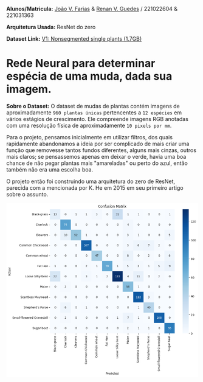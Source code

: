 **Alunos/Matricula:** [João V. Farias](https://github.com/beyondmagic) & [Renan V. Guedes](https://github.com/R-enanVieira) / 221022604 & 221031363

**Arquitetura Usada:** ResNet do zero

**Dataset Link:** [V1: Nonsegmented single plants (1.7GB)](https://vision.eng.au.dk/?download=/data/WeedData/Nonsegmented.zip)

# Rede Neural para determinar espécia de uma muda, dada sua imagem.

**Sobre o Dataset:** O dataset de mudas de plantas contém imagens de aproximadamente `960 plantas únicas` pertencentes a `12 espécies` em vários estágios de crescimento. Ele compreende imagens RGB anotadas com uma resolução física de aproximadamente `10 pixels por mm`.

Para o projeto, pensamos inicialmente em utilizar filtros, dos quais rapidamente abandonamos a ideia por ser complicado de mais criar uma função que removesse tantos fundos diferentes, alguns mais cinzas, outros mais claros; se pensassemos apenas em deixar o verde, havia uma boa chance de não pegar plantas mais "amareladas" ou perto do azul, então também não era uma escolha boa.

O projeto então foi construindo uma arquitetura do zero de ResNet, parecida com a mencionada por K. He em 2015 em seu primeiro artigo sobre o assunto.

<img src="/.github/confusion_matrix.png">
